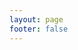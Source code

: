```yaml
---
layout: page
footer: false
---
```

<!-- - package name: {{ $params.name }} -->
<!-- - version: {{ $params.language }} -->
<script setup>
import { useData } from 'vitepress'
import { ref } from 'vue'

// params 是一个 Vue ref
const { params } = useData()
//console.log(params.value);
//console.log(params.value.name);

const id = ref("");
const toolName = ref("");
const folder = ref("designTools");

id.value = params.value.tool;
toolName.value = params.value.tool.replace(".vue","");
//path.value = '../components/tools/devTools/' + params.value.tool;
//console.log(toolPath.value);
</script>

<ToolsEntranceV :id="id" :folder="folder" :toolName="toolName"></ToolsEntranceV>
